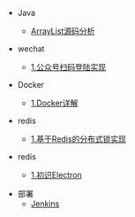 
* Java
  * [ArrayList源码分析](/Java/ArrayList源码分析.md)

* wechat
  * [1.公众号扫码登陆实现](/wechat/公众号扫码登陆实现.md)

* Docker
  * [1.Docker详解](/docker/Docker详解.md)

* redis
  * [1.基于Redis的分布式锁实现](/redis/基于Redis的分布式锁实现.md)

* redis
  * [1.初识Electron](/electron/初识Electron.md)

- 部署
  - [Jenkins](/部署/Jenkins.md)
